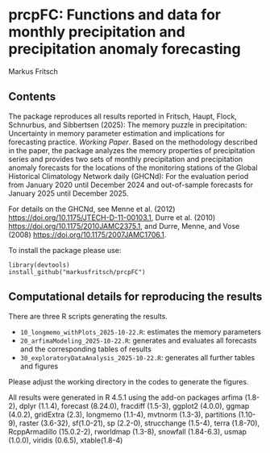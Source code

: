 # prcpFC: Functions and data for monthly precipitation and precipitation anomaly forecasting

Markus Fritsch

## Contents

The package reproduces all results reported in
Fritsch, Haupt, Flock, Schnurbus, and Sibbertsen (2025): The memory puzzle in precipitation: Uncertainty in memory
parameter estimation and implications for forecasting practice. _Working Paper_.
Based on the methodology described in the paper, the package analyzes the memory
properties of precipitation series and provides two sets of monthly precipitation
and precipitation anomaly forecasts for the locations of the monitoring stations
of the Global Historical Climatology Network daily (GHCNd):
For the evaluation period from January 2020 until December 2024 and
out-of-sample forecasts for January 2025 until December 2025.

For details on the GHCNd, see
Menne et al. (2012) https://doi.org/10.1175/JTECH-D-11-00103.1,
Durre et al. (2010) https://doi.org/10.1175/2010JAMC2375.1, and
Durre, Menne, and Vose (2008) https://doi.org/10.1175/2007JAMC1706.1.


To install the package please use:
```{r}
library(devtools)
install_github("markusfritsch/prcpFC")
```



## Computational details for reproducing the results

There are three R scripts generating the results.
- `10_longmemo_withPlots_2025-10-22.R`: estimates the memory parameters
- `20_arfimaModeling_2025-10-22.R`: generates and evaluates all forecasts and the corresponding tables of results
- `30_exploratoryDataAnalysis_2025-10-22.R`: generates all further tables and figures

Please adjust the working directory in the codes to generate the figures.

All results were generated in R 4.5.1 using the add-on packages
arfima (1.8-2),
dplyr (1.1.4),
forecast (8.24.0),
fracdiff (1.5-3),
ggplot2 (4.0.0),
ggmap (4.0.2),
gridExtra (2.3),
longmemo (1.1-4),
mvtnorm (1.3-3),
partitions (1.10-9),
raster (3.6-32),
sf(1.0-21),
sp (2.2-0),
strucchange (1.5-4),
terra (1.8-70),
RcppArmadillo (15.0.2-2),
rworldmap (1.3-8),
snowfall (1.84-6.3),
usmap (1.0.0),
viridis (0.6.5),
xtable(1.8-4)







